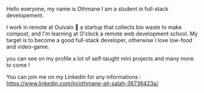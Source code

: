 Hello everyone, my name is Othmane I am a student in full-stack developement.

I work in remote at Ouivalo 🌱 a startup that collects bio waste to make compost, 
and I'm learning at O'clock a remote web development school.
My target is to become a good full-stack developer, otherwise I love low-food and video-game.

you can see on my profile a lot of self-taught mini projects and many more to come !

You can join me on my Linkedin for any informations : https://www.linkedin.com/in/othmane-ait-salah-36736423a/
